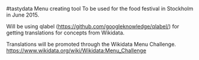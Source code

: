 #tastydata
Menu creating tool
To be used for the food festival in Stockholm in June 2015.

Will be using qlabel (https://github.com/googleknowledge/qlabel/) for getting translations for concepts from Wikidata.

Translations will be promoted through the Wikidata Menu Challenge. https://www.wikidata.org/wiki/Wikidata:Menu_Challenge
